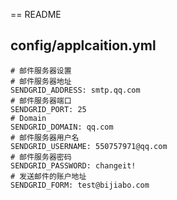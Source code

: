 == README

## config/applcaition.yml


```
# 邮件服务器设置
# 邮件服务器地址
SENDGRID_ADDRESS: smtp.qq.com
# 邮件服务器端口
SENDGRID_PORT: 25
# Domain
SENDGRID_DOMAIN: qq.com
# 邮件服务器用户名
SENDGRID_USERNAME: 550757971@qq.com
# 邮件服务器密码
SENDGRID_PASSWORD: changeit!
# 发送邮件的账户地址
SENDGRID_FORM: test@bijiabo.com

```

